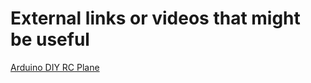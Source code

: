 # External links or videos that might be useful


[Arduino DIY RC Plane](https://howtomechatronics.com/projects/arduino-rc-airplane-diy/)
